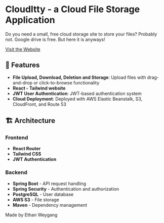 # CloudItty - a Cloud File Storage Application

Do you need a small, free cloud storage site to store your files? Probably not. Google drive is free. But here it is anyways!

[Visit the Website](https://dx26d5982gukc.cloudfront.net/login)

## 🚀 Features

- **File Upload, Download, Deletion and Storage**: Upload files with drag-and-drop or click-to-browse functionality
- **React - Tailwind website**
- **JWT User Authentication**: JWT-based authentication system
- **Cloud Deployment**: Deployed with AWS Elastic Beanstalk, S3, CloudFront, and Route 53

## 🏗️ Architecture

### Frontend
- **React Router**
- **Tailwind CSS**
- **JWT Authentication**

### Backend
- **Spring Boot** - API request handling
- **Spring Security** - Authentication and authorization
- **PostgreSQL** - User database
- **AWS S3** - File storage
- **Maven** - Dependency management

Made by Ethan Weygang
